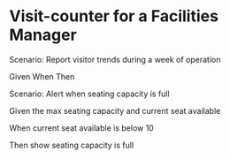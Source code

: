 # Visit-counter for a Facilities Manager

Scenario: Report visitor trends during a week of operation

  Given 
  When
  Then

Scenario: Alert when seating capacity is full

  Given the max seating capacity and current seat available

  When current seat available is below 10

  Then show seating capacity is full
